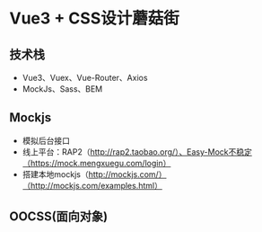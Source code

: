 # Vue3 + CSS设计蘑菇街

## 技术栈
 - Vue3、Vuex、Vue-Router、Axios
 - MockJs、Sass、BEM

## Mockjs
 - 模拟后台接口
 - 线上平台：RAP2（http://rap2.taobao.org/）、Easy-Mock不稳定（https://mock.mengxuegu.com/login）
 - 搭建本地mockjs（http://mockjs.com/）（http://mockjs.com/examples.html）

## OOCSS(面向对象)